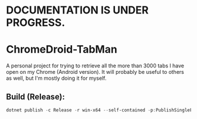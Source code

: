 # DOCUMENTATION IS UNDER PROGRESS.
# ChromeDroid-TabMan
A personal project for trying to retrieve all the more than 3000 tabs I have open on my Chrome (Android version). It will probably be useful to others as well, but I'm mostly doing it for myself.


## Build (Release):
```powershell
dotnet publish -c Release -r win-x64 --self-contained -p:PublishSingleFile=True -p:PublishTrimmed=True -p:TrimMode=CopyUsed -p:PublishReadyToRun=True
```